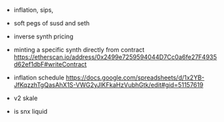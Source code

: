 * inflation, sips, 
- soft pegs of susd and seth
- inverse synth pricing
- minting a specific synth directly from contract
https://etherscan.io/address/0x2499e7259594044D7Cc0a6fe27F4935d62ef1dbF#writeContract

- inflation schedule
https://docs.google.com/spreadsheets/d/1x2YB-JfKqzzhTgQasAhX1S-VWG2yJlKFkaHzVubhGtk/edit#gid=51157619
- v2 skale
- is snx liquid